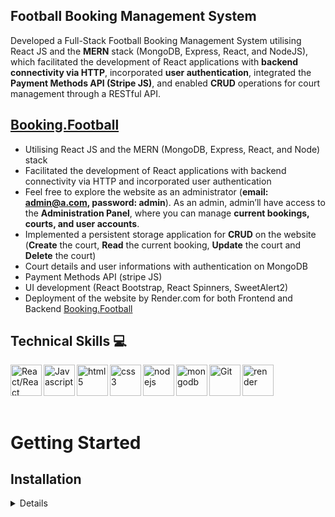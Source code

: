## Football Booking Management System

<p> Developed a Full-Stack Football Booking Management System utilising React JS and the <b>MERN</b> stack (MongoDB, Express, React, and NodeJS), which facilitated the development of React applications with <b>backend connectivity via HTTP</b>, incorporated <b>user authentication</b>, integrated the <b>Payment Methods API (Stripe JS)</b>, and enabled <b>CRUD</b> operations for court management through a RESTful API.

## [Booking.Football](https://booking-football.onrender.com/)

- Utilising React JS and the MERN (MongoDB, Express, React, and Node) stack
- Facilitated the development of React applications with backend connectivity via HTTP and incorporated user authentication
- Feel free to explore the website as an administrator (<b>email: admin@a.com, password: admin</b>). As an admin, admin’ll have access to the <b>Administration Panel</b>, where you can manage <b>current bookings, courts, and user accounts</b>.
- Implemented a persistent storage application for <b>CRUD</b> on the website (<b>Create</b> the court, <b>Read</b> the current booking, <b>Update</b> the court and <b>Delete</b> the court)
- Court details and user informations with authentication on MongoDB
- Payment Methods API (stripe JS)
- UI development (React Bootstrap, React Spinners, SweetAlert2)
- Deployment of the website by Render.com for both Frontend and Backend [Booking.Football](https://booking-football.onrender.com/)

</p>

## Technical Skills 💻

<img align="left" alt="React/React Native" height="50px" src="https://cdn.svgporn.com/logos/react.svg" />
<img align="left" alt="Javascript" height="50px" src="https://cdn.svgporn.com/logos/javascript.svg" />
<img align="left" alt="html5" height="50px" src="https://cdn.svgporn.com/logos/html-5.svg" />
<img align="left" alt="css3" height="50px" src="https://cdn.svgporn.com/logos/css-3.svg" />
<img align="left" alt="nodejs" height="50px" src="https://cdn.svgporn.com/logos/nodejs.svg" />
<img align="left" alt="mongodb" height="50px" src="https://cdn.svgporn.com/logos/mongodb-icon.svg" />
<img align="left" alt="Git" height="50px" src="https://cdn.svgporn.com/logos/git-icon.svg" />
<img align="left" alt="render" height="50px" src="https://dka575ofm4ao0.cloudfront.net/pages-transactional_logos/retina/89884/render-status-4b015255-e0cc-422c-943d-4f60b5f03094.png" />

<br />
<br />
<br />
<br />

# Getting Started

## Installation

<details>
To run this Football Booking Management System locally, follow these steps:

1. Open Terminal.
2. Change the current working directory to the location where you want the cloned directory.
3. Clone the repository: `git clone https://github.com/jhwa426/Booking-System`
4. Navigate to the project directory: `cd Booking-System/frontend`
5. Install the dependencies: `npm install`
6. Navigate to the project directory `cd Booking-System/backend`
7. Install the dependencies: `npm install`
8. Start the development server for backend `nodemon server`
9. Start the development server for frontend: `npm start`
10. Open your browser and visit: `http://localhost:3000`

</details>
